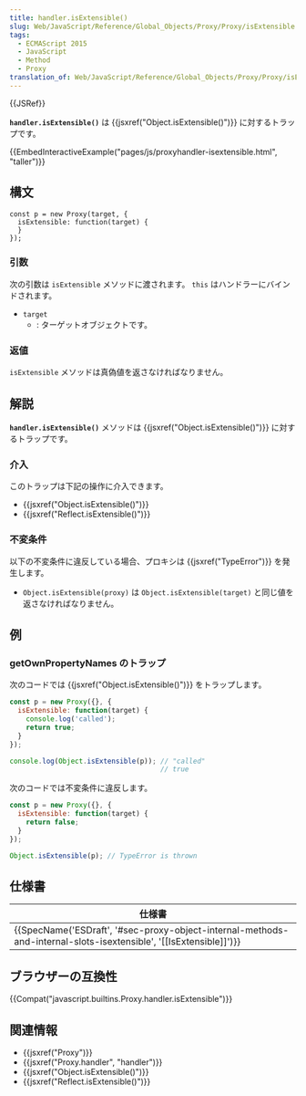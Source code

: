 ```yaml
---
title: handler.isExtensible()
slug: Web/JavaScript/Reference/Global_Objects/Proxy/Proxy/isExtensible
tags:
  - ECMAScript 2015
  - JavaScript
  - Method
  - Proxy
translation_of: Web/JavaScript/Reference/Global_Objects/Proxy/Proxy/isExtensible
---
```

{{JSRef}}

**`handler.isExtensible()`** は {{jsxref("Object.isExtensible()")}} に対するトラップです。

{{EmbedInteractiveExample("pages/js/proxyhandler-isextensible.html", "taller")}}

## 構文

```
const p = new Proxy(target, {
  isExtensible: function(target) {
  }
});
```

### 引数

次の引数は `isExtensible` メソッドに渡されます。 `this` はハンドラーにバインドされます。

- `target`
  - : ターゲットオブジェクトです。

### 返値

`isExtensible` メソッドは真偽値を返さなければなりません。

## 解説

**`handler.isExtensible()`** メソッドは {{jsxref("Object.isExtensible()")}} に対するトラップです。

### 介入

このトラップは下記の操作に介入できます。

- {{jsxref("Object.isExtensible()")}}
- {{jsxref("Reflect.isExtensible()")}}

### 不変条件

以下の不変条件に違反している場合、プロキシは {{jsxref("TypeError")}} を発生します。

- `Object.isExtensible(proxy)` は `Object.isExtensible(target)` と同じ値を返さなければなりません。

## 例

### getOwnPropertyNames のトラップ

次のコードでは {{jsxref("Object.isExtensible()")}} をトラップします。

```js
const p = new Proxy({}, {
  isExtensible: function(target) {
    console.log('called');
    return true;
  }
});

console.log(Object.isExtensible(p)); // "called"
                                     // true
```

次のコードでは不変条件に違反します。

```js example-bad
const p = new Proxy({}, {
  isExtensible: function(target) {
    return false;
  }
});

Object.isExtensible(p); // TypeError is thrown
```

## 仕様書

| 仕様書                                                                                                                                                   |
| -------------------------------------------------------------------------------------------------------------------------------------------------------- |
| {{SpecName('ESDraft', '#sec-proxy-object-internal-methods-and-internal-slots-isextensible', '[[IsExtensible]]')}} |

## ブラウザーの互換性

{{Compat("javascript.builtins.Proxy.handler.isExtensible")}}

## 関連情報

- {{jsxref("Proxy")}}
- {{jsxref("Proxy.handler", "handler")}}
- {{jsxref("Object.isExtensible()")}}
- {{jsxref("Reflect.isExtensible()")}}
